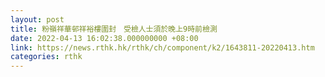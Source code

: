 ```yaml
---
layout: post
title: 粉嶺祥華邨祥裕樓圍封　受檢人士須於晚上9時前檢測
date: 2022-04-13 16:02:38.000000000 +08:00
link: https://news.rthk.hk/rthk/ch/component/k2/1643811-20220413.htm
categories: rthk
---
```



